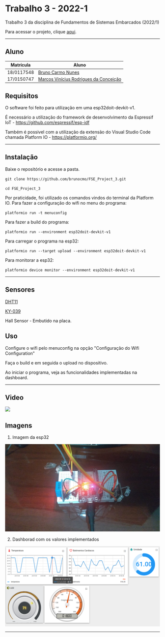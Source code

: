# Trabalho 3 - 2022-1

Trabalho 3 da disciplina de Fundamentos de Sistemas Embarcados (2022/1)

Para acessar o projeto, clique [aqui](https://gitlab.com/fse_fga/trabalhos-2022_1/trabalho-3-2022-1).

***

## Aluno
|Matrícula | Aluno |
| -- | -- |
| 18/0117548  |  [Bruno Carmo Nunes](https://github.com/brunocmo) |
| 17/0150747  |  [Marcos Vinícius Rodrigues da Conceição](https://github.com/marcos-mv ) |

## Requisitos

O software foi feito para utilização em uma esp32doit-devkit-v1.

É necessário a utilização do framework de desenvolvimento da Espressif IoT - https://github.com/espressif/esp-idf

Também é possivel com a utilização da extensão do Visual Studio Code chamada Platform IO - https://platformio.org/

***
## Instalação 
Baixe o repositório e acesse a pasta.

`git clone https://github.com/brunocmo/FSE_Project_3.git`

`cd FSE_Project_3`

Por praticidade, foi utilizado os comandos vindos do terminal da Platform IO.
Para fazer a configuração do wifi no menu do programa:

`platformio run -t menuconfig`

Para fazer a build do programa:

`platformio run --environment esp32doit-devkit-v1`

Para carregar o programa na esp32:

`platformio run --target upload --environment esp32doit-devkit-v1`

Para monitorar a esp32:

`platformio device monitor --environment esp32doit-devkit-v1`

***

## Sensores

[DHT11](https://www.filipeflop.com/produto/sensor-de-umidade-e-temperatura-dht11/)

[KY-039](https://www.electrofun.pt/blog/como-usar-o-sensor-de-pulsacao-infravermelho-ky-039/)

Hall Sensor - Embutido na placa.

## Uso

Configure o wifi pelo menuconfig na opção "Configuração do Wifi Configuration"

Faça o build e em seguida o upload no dispositivo.

Ao iniciar o programa, veja as funcionalidades implementadas na dashboard.

***

## Video

[<img src="https://img.youtube.com/vi/8kiPMiZRBYI/maxresdefault.jpg" width="50%">](https://youtu.be/8kiPMiZRBYI)

## Imagens

1. Imagem da esp32

![esp32](/doc/esp32.jpeg)


2. Dashborad com os valores implementados

![Controle1](/doc/thinkboard.png)

***
